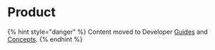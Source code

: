 # Product

{% hint style="danger" %}
Content moved to Developer [Guides](https://www.moltin.com/developer/guides) and [Concepts](https://www.moltin.com/developer/concepts).
{% endhint %}


